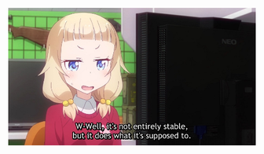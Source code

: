 
<img src="https://github.com/littletsu/littletsu/blob/master/1657399894054.jpg?raw=true"><br>
<!--START_SECTION:waka-->
<!--END_SECTION:waka-->
